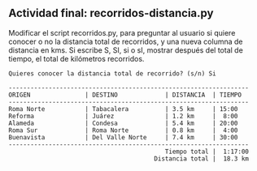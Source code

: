 ## Actividad final: recorridos-distancia.py

Modificar el script recorridos.py, para preguntar al usuario si quiere conocer o no la distancia total de recorridos, y una nueva columna de distancia en kms. Si escribe S, SI, si o sI, mostrar después del total de tiempo, el total de kilómetros recorridos.

```
Quieres conocer la distancia total de recorrido? (s/n) Si

------------------------------------------------------------------
ORIGEN               | DESTINO             | DISTANCIA  | TIEMPO    
------------------------------------------------------------------
Roma Norte           | Tabacalera          | 3.5 km     | 15:00
Reforma              | Juárez              | 1.2 km     |  8:00
Alameda              | Condesa             | 5.4 km     | 20:00
Roma Sur             | Roma Norte          | 0.8 km     |  4:00
Buenavista           | Del Valle Norte     | 7.4 km     | 30:00
------------------------------------------------------------------
                                           Tiempo total |  1:17:00
                                        Distancia total |  18.3 km

```